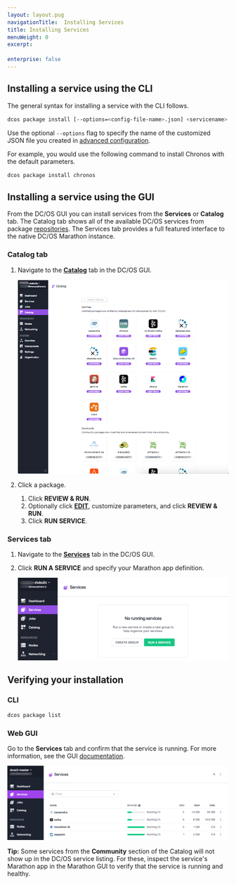 ```yaml
---
layout: layout.pug
navigationTitle:  Installing Services
title: Installing Services
menuWeight: 0
excerpt:

enterprise: false
---
```


<!-- This source repo for this topic is https://github.com/dcos/dcos-docs -->


## Installing a service using the CLI

The general syntax for installing a service with the CLI follows.

```bash
dcos package install [--options=<config-file-name>.json] <servicename>
```

Use the optional `--options` flag to specify the name of the customized JSON file you created in [advanced configuration](/1.11/deploying-services/config-universe-service/).

For example, you would use the following command to install Chronos with the default parameters.

```bash
dcos package install chronos
```

## Installing a service using the GUI

From the DC/OS GUI you can install services from the **Services** or **Catalog** tab. The Catalog tab shows all of the available DC/OS services from package [repositories](/1.11/administering-clusters/repo/). The Services tab provides a full featured interface to the native DC/OS Marathon instance.


### Catalog tab

1.  Navigate to the [**Catalog**](/1.11/gui/catalog/) tab in the DC/OS GUI.

    ![universe](/1.11/img/ui-dashboard-catalog.png)

2.  Click a package.
    1. Click **REVIEW & RUN**.
    2. Optionally click [**EDIT**](/1.11/deploying-services/config-universe-service/), customize parameters, and click **REVIEW & RUN**.
    3. Click **RUN SERVICE**.

### Services tab

1.  Navigate to the [**Services**](/1.11/gui/services/) tab in the DC/OS GUI.
1.  Click **RUN A SERVICE** and specify your Marathon app definition.

    ![service tab](/1.11/img/run-a-service.png)

## Verifying your installation

### CLI

```bash
dcos package list
```

### Web GUI

Go to the **Services** tab and confirm that the service is running. For more information, see the GUI [documentation](/1.11/gui/services/).

![Services](/1.11/img/tweeter-services6.png)

**Tip:** Some services from the **Community** section of the Catalog will not show up in the DC/OS service listing. For these, inspect the service's Marathon app in the Marathon GUI to verify that the service is running and healthy.
